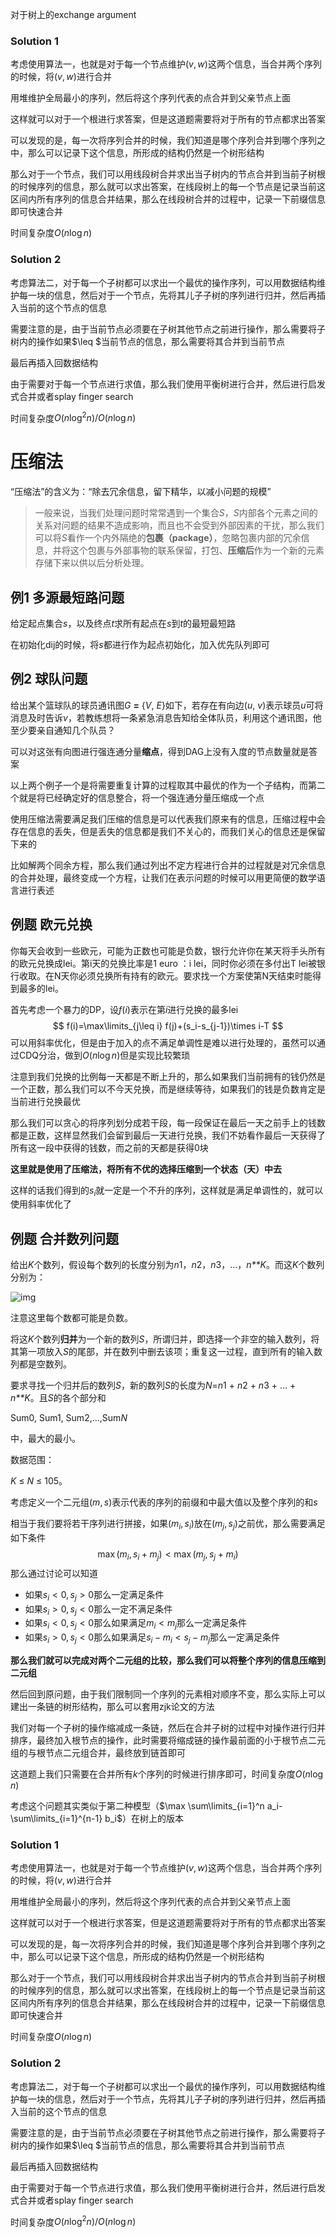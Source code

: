 对于树上的exchange argument

### Solution 1

考虑使用算法一，也就是对于每一个节点维护$(v,w)$这两个信息，当合并两个序列的时候，将$(v,w)$进行合并

用堆维护全局最小的序列，然后将这个序列代表的点合并到父亲节点上面

这样就可以对于一个根进行求答案，但是这道题需要将对于所有的节点都求出答案

可以发现的是，每一次将序列合并的时候，我们知道是哪个序列合并到哪个序列之中，那么可以记录下这个信息，所形成的结构仍然是一个树形结构

那么对于一个节点，我们可以用线段树合并求出当子树内的节点合并到当前子树根的时候序列的信息，那么就可以求出答案，在线段树上的每一个节点是记录当前这区间内所有序列的信息合并结果，那么在线段树合并的过程中，记录一下前缀信息即可快速合并

时间复杂度$O(n\log n)$

### Solution 2

考虑算法二，对于每一个子树都可以求出一个最优的操作序列，可以用数据结构维护每一块的信息，然后对于一个节点，先将其儿子子树的序列进行归并，然后再插入当前的这个节点的信息

需要注意的是，由于当前节点必须要在子树其他节点之前进行操作，那么需要将子树内的操作如果$\leq $当前节点的信息，那么需要将其合并到当前节点

最后再插入回数据结构

由于需要对于每一个节点进行求值，那么我们使用平衡树进行合并，然后进行启发式合并或者splay finger search

时间复杂度$O(n\log ^2n)/O(n\log n)$

# 压缩法

“压缩法”的含义为：“除去冗余信息，留下精华，以减小问题的规模”

> 一般来说，当我们处理问题时常常遇到一个集合*S*，*S*内部各个元素之间的关系对问题的结果不造成影响，而且也不会受到外部因素的干扰，那么我们可以将*S*看作一个内外隔绝的**包裹（package）**，忽略包裹内部的冗余信息，并将这个包裹与外部事物的联系保留，打包、**压缩后**作为一个新的元素存储下来以供以后分析处理。

## 例1 **多源最短路问题**

给定起点集合$s$，以及终点$t$求所有起点在$s$到$t$的最短最短路

在初始化dij的时候，将$s$都进行作为起点初始化，加入优先队列即可

## 例2 球队问题

给出某个篮球队的球员通讯图*G* **=** {*V*, *E*}如下，若存在有向边(*u*, *v*)表示球员*u*可将消息及时告诉*v*，若教练想将一条紧急消息告知给全体队员，利用这个通讯图，他至少要亲自通知几个队员？

可以对这张有向图进行强连通分量**缩点**，得到DAG上没有入度的节点数量就是答案



以上两个例子一个是将需要重复计算的过程取其中最优的作为一个子结构，而第二个就是将已经确定好的信息整合，将一个强连通分量压缩成一个点



使用压缩法需要满足我们压缩的信息是可以代表我们原来有的信息，压缩过程中会存在信息的丢失，但是丢失的信息都是我们不关心的，而我们关心的信息还是保留下来的

比如解两个同余方程，那么我们通过列出不定方程进行合并的过程就是对冗余信息的合并处理，最终变成一个方程，让我们在表示问题的时候可以用更简便的数学语言进行表述



## 例题 欧元兑换

你每天会收到一些欧元，可能为正数也可能是负数，银行允许你在某天将手头所有的欧元兑换成lei。第i天的兑换比率是1 euro ：i lei，同时你必须在多付出T lei被银行收取。在N天你必须兑换所有持有的欧元。要求找一个方案使第N天结束时能得到最多的lei。



首先考虑一个暴力的DP，设$f(i)$表示在第$i$进行兑换的最多lei
$$
f(i)=\max\limits_{j\leq i} f(j)+(s_i-s_{j-1})\times i-T
$$
可以用斜率优化，但是由于加入的点不满足单调性是难以进行处理的，虽然可以通过CDQ分治，做到$O(n\log  n)$但是实现比较繁琐

注意到我们兑换的比例每一天都是不断上升的，那么如果我们当前拥有的钱仍然是一个正数，那么我们可以不今天兑换，而是继续等待，如果我们的钱是负数肯定是当前进行兑换最优

那么我们可以贪心的将序列划分成若干段，每一段保证在最后一天之前手上的钱数都是正数，这样显然我们会留到最后一天进行兑换，我们不妨看作最后一天获得了所有这一段中获得的钱数，而之前的天都是获得0块

**这里就是使用了压缩法，将所有不优的选择压缩到一个状态（天）中去**

这样的话我们得到的$s_i$就一定是一个不升的序列，这样就是满足单调性的，就可以使用斜率优化了

## 例题 合并数列问题

给出*K*个数列，假设每个数列的长度分别为*n*1，*n*2，*n*3，…，*n**K*。而这*K*个数列分别为：

![img](D:\Blog\image\wps3955.tmp.png)

注意这里每个数都可能是负数。

将这*K*个数列**归并**为一个新的数列*S*，所谓归并，即选择一个非空的输入数列，将其第一项放入*S*的尾部，并在数列中删去该项；重复这一过程，直到所有的输入数列都是空数列。

要求寻找一个归并后的数列*S*，新的数列*S*的长度为*N*=*n*1 + *n*2 + *n*3 + … + *n**K*。且*S*的各个部分和

Sum0, Sum1, Sum2,…,Sum*N*

中，最大的最小。

数据范围：

*K* ≤ *N* ≤ 105。



考虑定义一个二元组$(m,s)$表示代表的序列的前缀和中最大值以及整个序列的和$s$

相当于我们要将若干序列进行拼接，如果$(m_i,s_i)$放在$(m_j,s_j)$之前优，那么需要满足如下条件
$$
\max(m_i,s_i+m_j)<\max(m_j,s_j+m_i)
$$
那么通过讨论可以知道

- 如果$s_i<0,s_j>0$那么一定满足条件
- 如果$s_i>0,s_j<0$那么一定不满足条件
- 如果$s_i<0,s_j<0$那么如果满足$m_i<m_j$那么一定满足条件
- 如果$s_i>0,s_j<0$那么如果满足$s_i-m_i<s_j-m_j$那么一定满足条件

**那么我们就可以完成对两个二元组的比较，那么我们可以将整个序列的信息压缩到二元组**

然后回到原问题，由于我们限制同一个序列的元素相对顺序不变，那么实际上可以建出一条链的树形结构，那么可以套用zjk论文的方法

我们对每一个子树的操作缩减成一条链，然后在合并子树的过程中对操作进行归并排序，最终加入根节点的操作，此时需要将缩成链的操作最前面的小于根节点二元组的与根节点二元组合并，最终放到链首即可

这道题上我们只需要在合并所有$k$个序列的时候进行排序即可，时间复杂度$O(n\log n)$

考虑这个问题其实类似于第二种模型（$\max \sum\limits_{i=1}^n a_i-\sum\limits_{i=1}^{n-1} b_i$）在树上的版本

### Solution 1

考虑使用算法一，也就是对于每一个节点维护$(v,w)$这两个信息，当合并两个序列的时候，将$(v,w)$进行合并

用堆维护全局最小的序列，然后将这个序列代表的点合并到父亲节点上面

这样就可以对于一个根进行求答案，但是这道题需要将对于所有的节点都求出答案

可以发现的是，每一次将序列合并的时候，我们知道是哪个序列合并到哪个序列之中，那么可以记录下这个信息，所形成的结构仍然是一个树形结构

那么对于一个节点，我们可以用线段树合并求出当子树内的节点合并到当前子树根的时候序列的信息，那么就可以求出答案，在线段树上的每一个节点是记录当前这区间内所有序列的信息合并结果，那么在线段树合并的过程中，记录一下前缀信息即可快速合并

时间复杂度$O(n\log n)$

### Solution 2

考虑算法二，对于每一个子树都可以求出一个最优的操作序列，可以用数据结构维护每一块的信息，然后对于一个节点，先将其儿子子树的序列进行归并，然后再插入当前的这个节点的信息

需要注意的是，由于当前节点必须要在子树其他节点之前进行操作，那么需要将子树内的操作如果$\leq $当前节点的信息，那么需要将其合并到当前节点

最后再插入回数据结构

由于需要对于每一个节点进行求值，那么我们使用平衡树进行合并，然后进行启发式合并或者splay finger search

时间复杂度$O(n\log ^2n)/O(n\log n)$